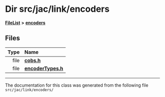 
# Dir src/jac/link/encoders



[**FileList**](files.md) **>** [**encoders**](dir_2a175438597ed609dba8ae6e9b56060c.md)











## Files

| Type | Name |
| ---: | :--- |
| file | [**cobs.h**](cobs_8h.md) <br> |
| file | [**encoderTypes.h**](encoderTypes_8h.md) <br> |


















------------------------------
The documentation for this class was generated from the following file `src/jac/link/encoders/`